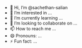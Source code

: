 - 👋 Hi, I’m @sachethan-salian
- 👀 I’m interested in ...
- 🌱 I’m currently learning ...
- 💞️ I’m looking to collaborate on ...
- 📫 How to reach me ...
- 😄 Pronouns: ...
- ⚡ Fun fact: ...

<!---
sachethan-salian/sachethan-salian is a ✨ special ✨ repository because its `README.md` (this file) appears on your GitHub profile.
You can click the Preview link to take a look at your changes.
--->
